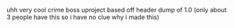 uhh very cool crime boss uproject based off header dump of 1.0 (only about 3 people have this so i have no clue why i made this)